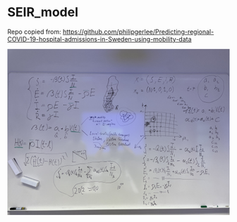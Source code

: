 # SEIR_model

Repo copied from: https://github.com/philipgerlee/Predicting-regional-COVID-19-hospital-admissions-in-Sweden-using-mobility-data 


![My Image](./Image.jpeg)
